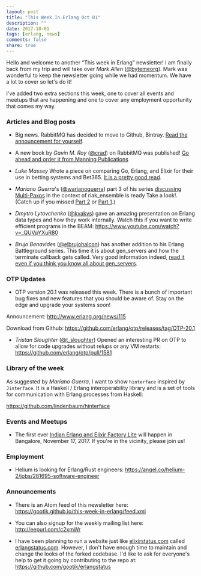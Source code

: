 ```yaml
---
layout: post
title: "This Week In Erlang Oct 01"
description: ""
date: 2017-10-01
tags: [erlang, news]
comments: false
share: true
---
```


Hello and welcome to another “This week in Erlang” newsletter! I am finally back from my trip and will take over *Mark Allen* ([@bytemeorg][1]). Mark was wonderful to keep the newsletter going while we had momentum. We have a lot to cover so let's do it!

I've added two extra sections this week, one to cover all events and meetups that are happening and one to cover any employment opportunity that comes my way.

### Articles and Blog posts

- Big news. RabbitMQ has decided to move to Github, Bintray. [Read the announcement for yourself][2]. 

- A new book by *Gavin M. Roy* ([@crad][3]) on RabbitMQ was published! [Go ahead and order it from Manning Publications][4]

- *Luke Massey* Wrote a piece on comparing Go, Erlang, and Elixir for their use in betting systems and Bet365. [It is a pretty good read][5].

- *Mariano Guerra*'s ([@warianoguerra][6]) part 3 of his series [discussing Multi-Paxos][7] in the context of 
  riak\_ensemble is ready Take a look!. (Catch up if you missed [Part 2][8] or [Part 1][9].)

- *Dmytro Lytovchenko* ([@kvakvs][10]) gave an amazing presentation on Erlang data types and how they work internally. Watch this if you want to write efficient programs in the BEAM: <https://www.youtube.com/watch?v=_QUVpYXuR80>

- *Brujo Benavides* ([@elbrujohalcon][11]) has another addition to his Erlang Battleground series. This time it is about gen_servers and how the terminate callback gets called. Very good information indeed, [read it even if you think you know all about gen_servers][12].

### OTP Updates
- OTP version 20.1 was released this week. There is a bunch of important bug fixes and new features that you should be aware of. Stay on the edge and upgrade your systems soon!

 Announcement: <http://www.erlang.org/news/115>

 Download from Github: <https://github.com/erlang/otp/releases/tag/OTP-20.1>

- *Tristan Sloughter* ([@t_sloughter][13]) Opened an interesting PR on OTP to allow for code upgrades without relups or any VM restarts: <https://github.com/erlang/otp/pull/1581>

### Library of the week
As suggested by *Mariano Guerra*, I want to show `hinterface` inspired by `Jinterface`. It is a Haskell / Erlang interoperability library and is a set of tools for communication with Erlang processes from Haskell:

<https://github.com/lindenbaum/hinterface>

### Events and Meetups
- The first ever [Indian Erlang and Elixir Factory Lite][14] will happen in
Bangalore, November 17, 2017. If you're in the vicinity, please join us!


### Employment
- Helium is looking for Erlang/Rust engineers: <https://angel.co/helium-2/jobs/281695-software-engineer>

### Announcements
- There is an Atom feed of this newsletter here:
   <https://gootik.github.io/this-week-in-erlang/feed.xml>

- You can also signup for the weekly mailing list here: <http://eepurl.com/c2xmWr>

- I have been planning to run a website just like [elixirstatus.com][15] called [erlangstatus.com][16]. 
However, I don't have enough time to maintain and change the looks of the forked codebase. I'd like to ask for everyone's help to get it going by contributing to the repo at: <https://github.com/gootik/erlangstatus>


[1]: https://twitter.com/bytemeorg
[2]: https://groups.google.com/forum/#!topic/rabbitmq-users/9ASVq55wXnA
[3]: https://twitter.com/crad
[4]: https://www.manning.com/books/rabbitmq-in-depth
[5]: https://sbcnews.co.uk/features/2017/09/26/erlang-elixir-programming-language/amp/

[6]: https://twitter.com/warianoguerra
[7]: http://marianoguerra.org/posts/multi-paxos-with-riak_ensemble-part-3/
[8]: http://marianoguerra.org/posts/multi-paxos-with-riak_ensemble-part-2/
[9]: http://marianoguerra.org/posts/multi-paxos-with-riak_ensemble-part-1/

[10]: https://twitter.com/kvakvs

[11]: https://twitter.com/elbrujohalcon
[12]: https://medium.com/erlang-battleground/call-me-maybe-28671e6b92f4

[13]: https://twitter.com/t_sloughter

[14]: http://www.erlang-factory.com/india2017/

[15]: http://elixirstatus.com/
[16]: http://www.erlangstatus.com/
